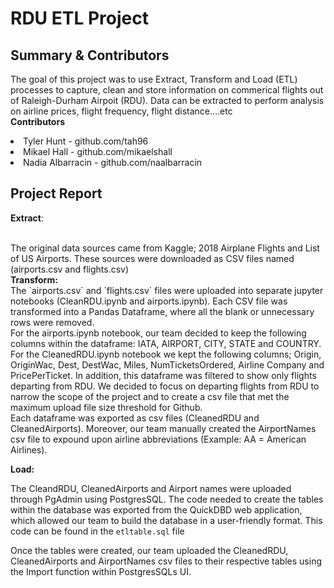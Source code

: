 # RDU ETL Project

## Summary & Contributors

The goal of this project was to use Extract, Transform and Load (ETL) processes to capture, clean and store information on commerical flights out of Raleigh-Durham Airpoit (RDU). Data can be extracted to perform analysis on airline prices, flight frequency, flight distance....etc<br>
<b>Contributors</b>
<br>
<li> Tyler Hunt - github.com/tah96 </li>
<li> Mikael Hall - github.com/mikaelshall</li>
<li> Nadia Albarracin - github.com/naalbarracin </li>

## Project Report

<b>Extract</b>:

<br>
The original data sources came from Kaggle; 2018 Airplane Flights and List of US Airports. These sources were downloaded as CSV files named (airports.csv and flights.csv) 

<br>
<b>Transform:</b><br>
The `airports.csv` and `flights.csv` files were uploaded into separate jupyter notebooks (CleanRDU.ipynb and airports.ipynb). Each CSV file was transformed into a Pandas Dataframe, where all the blank or unnecessary rows  were removed.<br>
For the airports.ipynb notebook, our team decided to keep the following columns within the dataframe: IATA, AIRPORT, CITY, STATE and COUNTRY. For the CleanedRDU.ipynb notebook we kept the following columns; Origin, OriginWac, Dest, DestWac, Miles, NumTicketsOrdered, Airline Company and PricePerTicket. In addition, this dataframe was filtered to show only flights departing from RDU. We decided to focus on departing flights from RDU to narrow the scope of the project and to create a csv file that met the maximum upload file size threshold for Github.<br>
Each dataframe was exported as csv files (CleanedRDU and CleanedAirports). Moreover, our team manually created the AirportNames csv file to expound upon airline abbreviations (Example: AA = American Airlines).<br>

<b>Load:</b><br>

The CleandRDU, CleanedAirports and Airport names were uploaded through PgAdmin using PostgresSQL. The code needed to create the tables within the database was exported from the QuickDBD web application, which allowed our team to build the database in a user-friendly format. This code can be found in the `etltable.sql` file

Once the tables were created, our team uploaded the CleanedRDU, CleanedAirports and AirportNames csv files to their respective tables using the Import function within PostgresSQLs UI.

